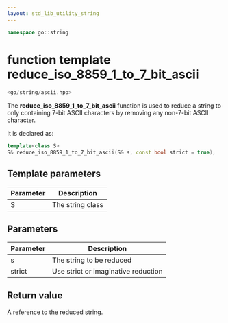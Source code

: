 ```yaml
---
layout: std_lib_utility_string
---
```


```c++
namespace go::string
```

# function template reduce_iso_8859_1_to_7_bit_ascii

```c++
<go/string/ascii.hpp>
```

The **reduce_iso_8859_1_to_7_bit_ascii** function is used to reduce a string
to only containing 7-bit ASCII characters by removing any non-7-bit ASCII
character.

It is declared as:

```c++
template<class S>
S& reduce_iso_8859_1_to_7_bit_ascii(S& s, const bool strict = true);
```

## Template parameters

Parameter | Description
-|-
S|The string class

## Parameters

Parameter | Description
-|-
s|The string to be reduced
strict|Use strict or imaginative reduction

## Return value

A reference to the reduced string.
